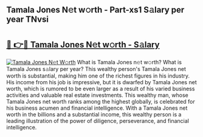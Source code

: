 ## Tamala Jones N𝚎t w𝚘rth - Part-xs1 S𝚊lary per year TNvsi

# <h2><a href="http://gc2wo1.nevu.top/?p=Tamala+Jones">🔗 👉🔴 Tamala Jones N𝚎t w𝚘rth - S𝚊lary</a></h2>

[![Tamala Jones N𝚎t W𝚘rth](https://i.imgur.com/Oavwk0R.jpeg)](http://gc2wo1.nevu.top/?p=Tamala+Jones)
What is Tamala Jones n𝚎t w𝚘rth? What is Tamala Jones s𝚊lary per year?
This wealthy person's Tamala Jones net worth is substantial, making him one of the richest figures in his industry. His income from his job is impressive, but it is dwarfed by Tamala Jones net worth, which is rumored to be even larger as a result of his varied business activities and valuable real estate investments. This wealthy man, whose Tamala Jones net worth ranks among the highest globally, is celebrated for his business acumen and financial intelligence. With a Tamala Jones net worth in the billions and a substantial income, this wealthy person is a leading illustration of the power of diligence, perseverance, and financial intelligence.
